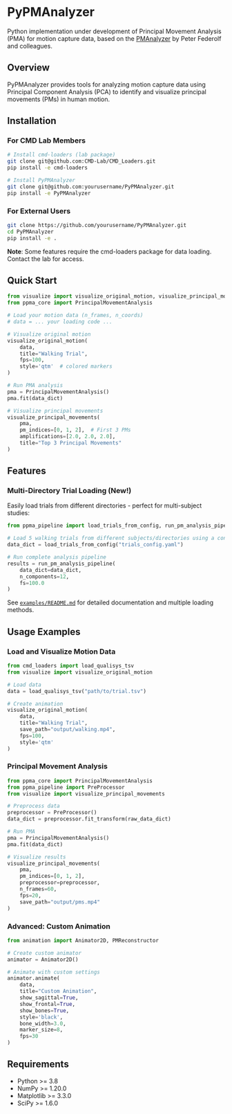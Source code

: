 # PyPMAnalyzer

Python implementation under development of Principal Movement Analysis (PMA) for motion capture data, based on the [PMAnalyzer](https://www.uibk.ac.at/de/isw/forschung/neurophysiology-of-exercise/pm_analyzer/) by Peter Federolf and colleagues.

## Overview

PyPMAnalyzer provides tools for analyzing motion capture data using Principal Component Analysis (PCA) to identify and visualize principal movements (PMs) in human motion.

## Installation

### For CMD Lab Members

```bash
# Install cmd-loaders (lab package)
git clone git@github.com:CMD-Lab/CMD_Loaders.git
pip install -e cmd-loaders

# Install PyPMAnalyzer
git clone git@github.com:yourusername/PyPMAnalyzer.git
pip install -e PyPMAnalyzer
```

### For External Users

```bash
git clone https://github.com/yourusername/PyPMAnalyzer.git
cd PyPMAnalyzer
pip install -e .
```

**Note**: Some features require the cmd-loaders package for data loading. Contact the lab for access.

## Quick Start

```python
from visualize import visualize_original_motion, visualize_principal_movements
from ppma_core import PrincipalMovementAnalysis

# Load your motion data (n_frames, n_coords)
# data = ... your loading code ...

# Visualize original motion
visualize_original_motion(
    data,
    title="Walking Trial",
    fps=100,
    style='qtm'  # colored markers
)

# Run PMA analysis
pma = PrincipalMovementAnalysis()
pma.fit(data_dict)

# Visualize principal movements
visualize_principal_movements(
    pma,
    pm_indices=[0, 1, 2],  # First 3 PMs
    amplifications=[2.0, 2.0, 2.0],
    title="Top 3 Principal Movements"
)
```

## Features

### Multi-Directory Trial Loading (New!)

Easily load trials from different directories - perfect for multi-subject studies:

```python
from ppma_pipeline import load_trials_from_config, run_pm_analysis_pipeline

# Load 5 walking trials from different subjects/directories using a config file
data_dict = load_trials_from_config("trials_config.yaml")

# Run complete analysis pipeline
results = run_pm_analysis_pipeline(
    data_dict=data_dict,
    n_components=12,
    fs=100.0
)
```

See [`examples/README.md`](examples/README.md) for detailed documentation and multiple loading methods.

## Usage Examples

### Load and Visualize Motion Data

```python
from cmd_loaders import load_qualisys_tsv
from visualize import visualize_original_motion

# Load data
data = load_qualisys_tsv("path/to/trial.tsv")

# Create animation
visualize_original_motion(
    data,
    title="Walking Trial",
    save_path="output/walking.mp4",
    fps=100,
    style='qtm'
)
```

### Principal Movement Analysis

```python
from ppma_core import PrincipalMovementAnalysis
from ppma_pipeline import PreProcessor
from visualize import visualize_principal_movements

# Preprocess data
preprocessor = PreProcessor()
data_dict = preprocessor.fit_transform(raw_data_dict)

# Run PMA
pma = PrincipalMovementAnalysis()
pma.fit(data_dict)

# Visualize results
visualize_principal_movements(
    pma,
    pm_indices=[0, 1, 2],
    preprocessor=preprocessor,
    n_frames=60,
    fps=20,
    save_path="output/pms.mp4"
)
```

### Advanced: Custom Animation

```python
from animation import Animator2D, PMReconstructor

# Create custom animator
animator = Animator2D()

# Animate with custom settings
animator.animate(
    data,
    title="Custom Animation",
    show_sagittal=True,
    show_frontal=True,
    show_bones=True,
    style='black',  
    bone_width=3.0,
    marker_size=8,
    fps=30
)
```

## Requirements

- Python >= 3.8
- NumPy >= 1.20.0
- Matplotlib >= 3.3.0
- SciPy >= 1.6.0


